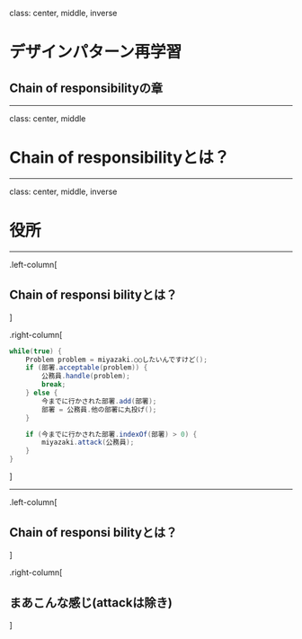 class: center, middle, inverse

# デザインパターン再学習
## Chain of responsibilityの章

---

class: center, middle

# Chain of responsibilityとは？

---
class: center, middle, inverse

# 役所


---

.left-column[
## Chain of responsi bilityとは？
]

.right-column[
```java
while(true) {
    Problem problem = miyazaki.○○したいんですけど();
    if (部署.acceptable(problem)) {
        公務員.handle(problem);
        break;
    } else {
        今までに行かされた部署.add(部署);
        部署 = 公務員.他の部署に丸投げ();
    }

    if (今までに行かされた部署.indexOf(部署) > 0) {
        miyazaki.attack(公務員);
    }
}
```
]

---

.left-column[
## Chain of responsi bilityとは？
]

.right-column[
## まあこんな感じ(attackは除き)
]

